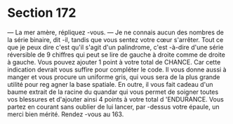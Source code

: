 # Section 172

— La mer amère, répliquez -vous.
— Je ne connais aucun des nombres de la série binaire, dit -il,
tandis que vous sentez votre cœur s'arrêter. Tout ce que je peux
dire c'est qu'il s'agit d'un palindrome, c'est -à-dire d'une série
réversible de 9 chiffres qui peut se lire de gauche à droite comme
de droite à gauche.
Vous pouvez ajouter 1 point à votre total de CHANCE.  Car cette
indication devrait vous suffire  pour compléter le code. Il vous
donne aussi à manger et vous procure un uniforme gris, qui vous
sera de la plus grande utilité pour reg agner la base spatiale. En
outre, il vous fait cadeau d'un baume extrait de la racine du
quandar qui vous permet de soigner toutes vos blessures et
d'ajouter ainsi 4 points à votre total d 'ENDURANCE.  Vous
partez en courant sans oublier de lui lancer, par -dessus votre
épaule, un merci bien mérité. Rendez -vous au 163.